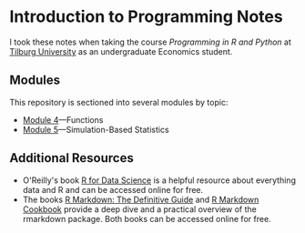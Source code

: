 # Introduction to Programming Notes

I took these notes when taking the course _Programming in R and Python_ at [Tilburg University](https://www.tilburguniversity.edu/) as an undergraduate Economics student.

## Modules

This repository is sectioned into several modules by topic:

- [Module 4](/module-4/)—Functions
- [Module 5](/module-5/)—Simulation-Based Statistics

## Additional Resources

- O'Reilly's book [R for Data Science](https://bookdown.org/roy_schumacher/r4ds/) is a helpful resource about everything data and R and can be accessed online for free.
- The books [R Markdown: The Definitive Guide](https://bookdown.org/yihui/rmarkdown/) and [R Markdown Cookbook](https://bookdown.org/yihui/rmarkdown-cookbook/) provide a deep dive and a practical overview of the rmarkdown package. Both books can be accessed online for free.
